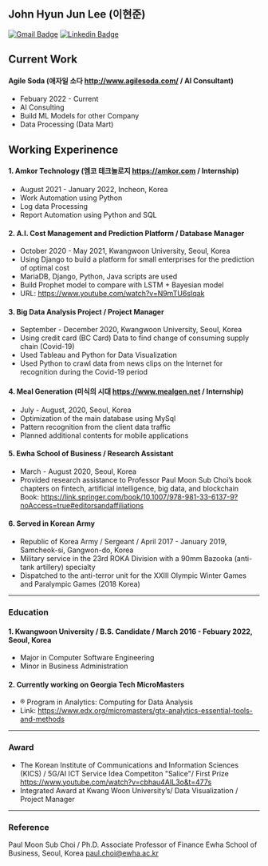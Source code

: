 ## John Hyun Jun Lee (이현준)
<a href="mailto:hyunjun960214@gmail.com"><img src="https://camo.githubusercontent.com/1570eac2abb0ee5c3b11c4bede427e452a090b6049cc539e303805a24141a153/68747470733a2f2f696d672e736869656c64732e696f2f62616467652f476d61696c2d6431343833363f7374796c653d666c61742d737175617265266c6f676f3d476d61696c266c6f676f436f6c6f723d7768697465266c696e6b3d6d61696c746f3a6a636972636c65363740676d61696c2e636f6d" alt="Gmail Badge" data-canonical-src="https://img.shields.io/badge/Gmail-d14836?style=flat-square&amp;logo=Gmail&amp;logoColor=white&amp;link=mailto:jcircle67@gmail.com" style="max-width:100%;"></a>
 [![Linkedin Badge](https://img.shields.io/badge/-LinkedIn-blue?style=flat-square&logo=Linkedin&logoColor=white&link=https://www.linkedin.com/in/hyunjun-lee-a37448212/)](https://www.linkedin.com/in/hyunjun-lee-a37448212/)
## Current Work
#### Agile Soda (애자일 소다 http://www.agilesoda.com/ / AI Consultant)
* Febuary 2022 - Current
* AI Consulting
* Build ML Models for other Company
* Data Processing (Data Mart)
## Working Experinence
#### 1. Amkor Technology (엠코 테크놀로지 https://amkor.com / Internship)
* August 2021 - January 2022, Incheon, Korea
* Work Automation using Python
* Log data Processing
* Report Automation using Python and SQL
#### 2. A.I. Cost Management and Prediction Platform / Database Manager
* October 2020 - May 2021, Kwangwoon University, Seoul, Korea
* Using Django to build a platform for small enterprises for the prediction of optimal cost 
* MariaDB, Django, Python, Java scripts are used
* Build Prophet model to compare with LSTM + Bayesian model
* URL: https://www.youtube.com/watch?v=N9mTU6sIqak

#### 3. Big Data Analysis Project / Project Manager
* September - December 2020, Kwangwoon University, Seoul, Korea
* Using credit card (BC Card) Data to find change of consuming supply chain (Covid-19)
* Used Tableau and Python for Data Visualization
* Used Python to crawl data from news clips on the Internet for recognition during the Covid-19 period 

#### 4. Meal Generation (미식의 시대 https://www.mealgen.net / Internship)
* July - August, 2020,  Seoul, Korea
* Optimization of the main database using MySql
* Pattern recognition from the client data traffic
* Planned additional contents for mobile applications

#### 5. Ewha School of Business / Research Assistant
* March - August 2020, Seoul, Korea
* Provided research assistance to Professor Paul Moon Sub Choi’s book chapters on fintech, artificial intelligence, big data, and blockchain 
<br> Book: https://link.springer.com/book/10.1007/978-981-33-6137-9?noAccess=true#editorsandaffiliations
#### 6. Served in Korean Army
* Republic of Korea Army / Sergeant / April 2017 - January 2019, Samcheok-si, Gangwon-do, Korea
* Military service in the 23rd ROKA Division with a 90mm Bazooka (anti-tank artillery) specialty
* Dispatched to the anti-terror unit for the XXIII Olympic Winter Games and Paralympic Games (2018 Korea)
---------------------------------------
### Education	 
#### 1. Kwangwoon University / B.S. Candidate / March 2016 - Febuary 2022,  Seoul, Korea 
* Major in Computer Software Engineering
* Minor in Business Administration
#### 2. Currently working on Georgia Tech MicroMasters
- ® Program in Analytics: Computing for Data Analysis
- Link: https://www.edx.org/micromasters/gtx-analytics-essential-tools-and-methods
---------------------------------------
### Award
* The Korean Institute of Communications and Information Sciences (KICS) / 5G/AI ICT Service Idea Competiton "Salice"/ First Prize https://www.youtube.com/watch?v=cbhau4AIL3o&t=477s
* Integrated Award at Kwang Woon University’s/ Data Visualization / Project Manager
---------------------------------------	
### Reference	 
Paul Moon Sub Choi / Ph.D.
Associate Professor of Finance
Ewha School of Business, Seoul, Korea
paul.choi@ewha.ac.kr
				 

					

					
